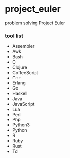 project_euler
============

problem solving Project Euler

### tool list

- Assembler
- Awk
- Bash
- C
- Clojure
- CoffeeScript
- C++
- Erlang
- Go
- Haskell
- Java
- JavaScript
- Lua
- Perl
- Php
- Python3
- Python
- R
- Ruby
- Rust
- Tcl
